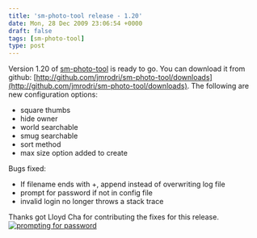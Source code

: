 ```yaml
---
title: 'sm-photo-tool release - 1.20'
date: Mon, 28 Dec 2009 23:06:54 +0000
draft: false
tags: [sm-photo-tool]
type: post
---
```


Version 1.20 of [sm-photo-tool](http://github.com/jmrodri/sm-photo-tool/) is ready to go. You can download it from github: [http://github.com/jmrodri/sm-photo-tool/downloads](http://github.com/jmrodri/sm-photo-tool/downloads). The following are new configuration options:

*   square thumbs
*   hide owner
*   world searchable
*   smug searchable
*   sort method
*   max size option added to create

Bugs fixed:

*   If filename ends with +, append instead of overwriting log file
*   prompt for password if not in config file
*   invalid login no longer throws a stack trace

Thanks got Lloyd Cha for contributing the fixes for this release. [![prompting for password](http://zeusville.files.wordpress.com/2009/12/sm-photo-tool-1-20.png "sm-photo-tool-1.20")](http://zeusville.files.wordpress.com/2009/12/sm-photo-tool-1-20.png)